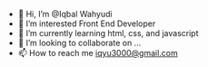 - 👋 Hi, I’m @Iqbal Wahyudi
- 👀 I’m interested Front End Developer
- 🌱 I’m currently learning html, css, and javascript
- 💞️ I’m looking to collaborate on ...
- 📫 How to reach me iqyu3000@gmail.com

